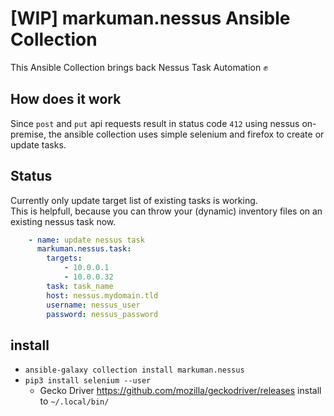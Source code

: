 # [WIP] markuman.nessus Ansible Collection

This Ansible Collection brings back Nessus Task Automation ✊  

## How does it work

Since `post` and `put` api requests result in status code `412` using nessus on-premise, the ansible collection uses simple selenium and firefox to create or update tasks.

## Status

Currently only update target list of existing tasks is working.  
This is helpfull, because you can throw your (dynamic) inventory files on an existing nessus task now.


```yaml
    - name: update nessus task
      markuman.nessus.task:
        targets:
            - 10.0.0.1
            - 10.0.0.32
        task: task_name
        host: nessus.mydomain.tld
        username: nessus_user
        password: nessus_password
```

## install

* `ansible-galaxy collection install markuman.nessus`
* `pip3 install selenium --user`
  * Gecko Driver https://github.com/mozilla/geckodriver/releases install to `~/.local/bin/`